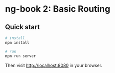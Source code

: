 # ng-book 2: Basic Routing

## Quick start

```bash
# install 
npm install

# run
npm run server
```

Then visit [http://localhost:8080](http://localhost:8080) in your browser. 

